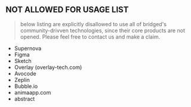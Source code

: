 ## NOT ALLOWED FOR USAGE LIST
> below listing are explicitly disallowed to use all of bridged's community-drivven technologies, since their core products are not opened. Please feel free to contact us and make a claim.

- Supernova
- Figma
- Sketch
- Overlay (overlay-tech.com)
- Avocode
- Zeplin
- Bubble.io
- animaapp.com
- abstract
